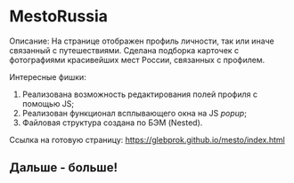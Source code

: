 # MestoRussia
Описание:
На странице отображен профиль личности, так или иначе связанный с путешествиями.
Сделана подборка карточек с фотографиями красивейших мест России, связанных с профилем.

Интересные фишки:
1. Реализована возможность редактирования полей профиля с помощью JS;
2. Реализован функционал всплывающего окна на JS *popup*;
3. Файловая структура создана по БЭМ (Nested).

Ссылка на готовую страницу: https://glebprok.github.io/mesto/index.html

## Дальше - больше!
